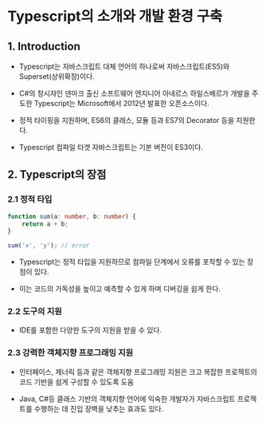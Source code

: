 # Typescript의 소개와 개발 환경 구축

## 1. Introduction

- Typescript는 자바스크립트 대체 언어의 하나로써 자바스크립트(ES5)와 Superset(상위확장)이다.

- C#의 창시자인 덴마크 출신 소프트웨어 엔지니어 아네르스 하일스베르가 개발을 주도한 Typescript는 Microsoft에서 2012년 발표한 오픈소스이다.

- 정적 타이핑을 지원하며, ES6의 클래스, 모듈 등과 ES7의 Decorator 등을 지원한다.

- Typescript 컴파일 타겟 자바스크립트는 기본 버전이 ES3이다.

## 2. Typescript의 장점

### 2.1 정적 타입

~~~ typescript
function sum(a: number, b: number) {
    return a + b;
}

sum('x', 'y'); // error
~~~

- Typescript는 정적 타입을 지원하므로 컴파일 단계에서 오류를 포착할 수 있는 장점이 있다.

- 이는 코드의 가독성을 높이고 예측할 수 있게 하며 디버깅을 쉽게 한다.

### 2.2 도구의 지원

- IDE를 포함한 다양한 도구의 지원을 받을 수 있다.

### 2.3 강력한 객체지향 프로그래밍 지원

- 인터페이스, 제너릭 등과 같은 객체지향 프로그래밍 지원은 크고 복잡한 프로젝트의 코드 기반을 쉽게 구성할 수 있도록 도움

- Java, C#등 클래스 기반의 객체지향 언어에 익숙한 개발자가 자바스크립트 프로젝트를 수행하는 데 진입 장벽을 낮추는 효과도 있다.